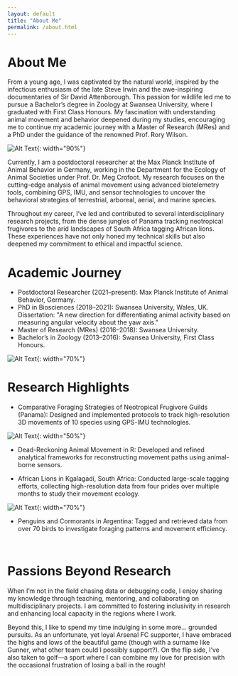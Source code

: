 ```yaml
---
layout: default
title: "About Me"
permalink: /about.html
---
```

# About Me

From a young age, I was captivated by the natural world, inspired by the infectious enthusiasm of the late Steve Irwin and the awe-inspiring documentaries of Sir David Attenborough. This passion for wildlife led me to pursue a Bachelor’s degree in Zoology at Swansea University, where I graduated with First Class Honours. My fascination with understanding animal movement and behavior deepened during my studies, encouraging me to continue my academic journey with a Master of Research (MRes) and a PhD under the guidance of the renowned Prof. Rory Wilson.

![Alt Text](assets/images/cormorantsunrise.jpg){: width="90%"}

Currently, I am a postdoctoral researcher at the Max Planck Institute of Animal Behavior in Germany, working in the Department for the Ecology of Animal Societies under Prof. Dr. Meg Crofoot. My research focuses on the cutting-edge analysis of animal movement using advanced biotelemetry tools, combining GPS, IMU, and sensor technologies to uncover the behavioral strategies of terrestrial, arboreal, aerial, and marine species.

Throughout my career, I’ve led and contributed to several interdisciplinary research projects, from the dense jungles of Panama tracking neotropical frugivores to the arid landscapes of South Africa tagging African lions. These experiences have not only honed my technical skills but also deepened my commitment to ethical and impactful science.

# Academic Journey

- Postdoctoral Researcher (2021–present): Max Planck Institute of Animal Behavior, Germany.
- PhD in Biosciences (2018–2021): Swansea University, Wales, UK.
Dissertation: "A new direction for differentiating animal activity based on measuring angular velocity about the yaw axis."
- Master of Research (MRes) (2016–2018): Swansea University.
- Bachelor’s in Zoology (2013–2016): Swansea University, First Class Honours.

![Alt Text](assets/images/graduation.jpg){: width="70%"}

# Research Highlights

- Comparative Foraging Strategies of Neotropical Frugivore Guilds (Panama): Designed and implemented protocols to track high-resolution 3D movements of 10 species using GPS-IMU technologies.

![Alt Text](assets/images/data.png){: width="50%"}
- Dead-Reckoning Animal Movement in R: Developed and refined analytical frameworks for reconstructing movement paths using animal-borne sensors.
  
- African Lions in Kgalagadi, South Africa: Conducted large-scale tagging efforts, collecting high-resolution data from four prides over multiple months to study their movement ecology.

![Alt Text](assets/images/lion.jpg){: width="70%"}

- Penguins and Cormorants in Argentina: Tagged and retrieved data from over 70 birds to investigate foraging patterns and movement efficiency.

<div class="image-row">
  <img src="assets/images/penguinselfie.jpg" alt="" />
  <img src="assets/images/cormorants.jpg" alt="" />
</div>

# Passions Beyond Research

When I’m not in the field chasing data or debugging code, I enjoy sharing my knowledge through teaching, mentoring, and collaborating on multidisciplinary projects. I am committed to fostering inclusivity in research and enhancing local capacity in the regions where I work. 

Beyond this, I like to spend my time indulging in some more... grounded pursuits. As an unfortunate, yet loyal Arsenal FC supporter, I have embraced the highs and lows of the beautiful game (though with a surname like Gunner, what other team could I possibly support?). On the flip side, I’ve also taken to golf—a sport where I can combine my love for precision with the occasional frustration of losing a ball in the rough!

<div class="image-row">
  <img src="assets/images/arsenal.jpg" alt="" />
  <img src="assets/images/family.jpg" alt="" />
</div>
